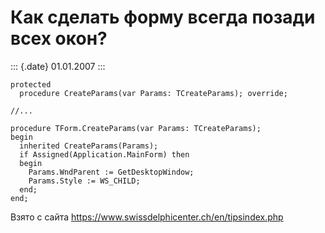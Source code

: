 Как сделать форму всегда позади всех окон?
==========================================

::: {.date}
01.01.2007
:::

    protected
      procedure CreateParams(var Params: TCreateParams); override;
     
    //...
     
    procedure TForm.CreateParams(var Params: TCreateParams);
    begin
      inherited CreateParams(Params);
      if Assigned(Application.MainForm) then
      begin
        Params.WndParent := GetDesktopWindow;
        Params.Style := WS_CHILD;
      end;
    end;

Взято с сайта <https://www.swissdelphicenter.ch/en/tipsindex.php>
